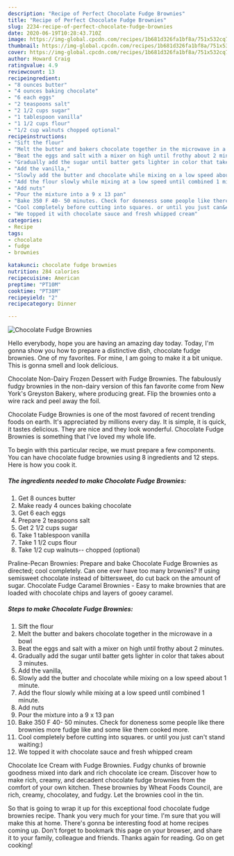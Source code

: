 ```yaml
---
description: "Recipe of Perfect Chocolate Fudge Brownies"
title: "Recipe of Perfect Chocolate Fudge Brownies"
slug: 2234-recipe-of-perfect-chocolate-fudge-brownies
date: 2020-06-19T10:28:43.710Z
image: https://img-global.cpcdn.com/recipes/1b681d326fa1bf8a/751x532cq70/chocolate-fudge-brownies-recipe-main-photo.jpg
thumbnail: https://img-global.cpcdn.com/recipes/1b681d326fa1bf8a/751x532cq70/chocolate-fudge-brownies-recipe-main-photo.jpg
cover: https://img-global.cpcdn.com/recipes/1b681d326fa1bf8a/751x532cq70/chocolate-fudge-brownies-recipe-main-photo.jpg
author: Howard Craig
ratingvalue: 4.9
reviewcount: 13
recipeingredient:
- "8 ounces butter"
- "4 ounces baking chocolate"
- "6 each eggs"
- "2 teaspoons salt"
- "2 1/2 cups sugar"
- "1 tablespoon vanilla"
- "1 1/2 cups flour"
- "1/2 cup walnuts chopped optional"
recipeinstructions:
- "Sift the flour"
- "Melt the butter and bakers chocolate together in the microwave in a bowl"
- "Beat the eggs and salt with a mixer on high until frothy about 2 minutes."
- "Gradually add the sugar until batter gets lighter in color that takes about 3 minutes."
- "Add the vanilla,"
- "Slowly add the butter and chocolate while mixing on a low speed about 1 minute."
- "Add the flour slowly while mixing at a low speed until combined 1 minute."
- "Add nuts"
- "Pour the mixture into a 9 x 13 pan"
- "Bake 350 F 40- 50 minutes. Check for doneness some people like there brownies more fudge like and some like them cooked more."
- "Cool completely before cutting into squares. or until you just can&#39;t stand waiting:)"
- "We topped it with chocolate sauce and fresh whipped cream"
categories:
- Recipe
tags:
- chocolate
- fudge
- brownies

katakunci: chocolate fudge brownies 
nutrition: 284 calories
recipecuisine: American
preptime: "PT10M"
cooktime: "PT38M"
recipeyield: "2"
recipecategory: Dinner

---
```



![Chocolate Fudge Brownies](https://img-global.cpcdn.com/recipes/1b681d326fa1bf8a/751x532cq70/chocolate-fudge-brownies-recipe-main-photo.jpg)

Hello everybody, hope you are having an amazing day today. Today, I'm gonna show you how to prepare a distinctive dish, chocolate fudge brownies. One of my favorites. For mine, I am going to make it a bit unique. This is gonna smell and look delicious.

Chocolate Non-Dairy Frozen Dessert with Fudge Brownies. The fabulously fudgy brownies in the non-dairy version of this fan favorite come from New York&#39;s Greyston Bakery, where producing great. Flip the brownies onto a wire rack and peel away the foil.

Chocolate Fudge Brownies is one of the most favored of recent trending foods on earth. It's appreciated by millions every day. It is simple, it is quick, it tastes delicious. They are nice and they look wonderful. Chocolate Fudge Brownies is something that I've loved my whole life.


To begin with this particular recipe, we must prepare a few components. You can have chocolate fudge brownies using 8 ingredients and 12 steps. Here is how you cook it.

<!--inarticleads1-->

##### The ingredients needed to make Chocolate Fudge Brownies:

1. Get 8 ounces butter
1. Make ready 4 ounces baking chocolate
1. Get 6 each eggs
1. Prepare 2 teaspoons salt
1. Get 2 1/2 cups sugar
1. Take 1 tablespoon vanilla
1. Take 1 1/2 cups flour
1. Take 1/2 cup walnuts-- chopped (optional)


Praline-Pecan Brownies: Prepare and bake Chocolate Fudge Brownies as directed; cool completely. Can one ever have too many brownies? If using semisweet chocolate instead of bittersweet, do cut back on the amount of sugar. Chocolate Fudge Caramel Brownies - Easy to make brownies that are loaded with chocolate chips and layers of gooey caramel. 

<!--inarticleads2-->

##### Steps to make Chocolate Fudge Brownies:

1. Sift the flour
1. Melt the butter and bakers chocolate together in the microwave in a bowl
1. Beat the eggs and salt with a mixer on high until frothy about 2 minutes.
1. Gradually add the sugar until batter gets lighter in color that takes about 3 minutes.
1. Add the vanilla,
1. Slowly add the butter and chocolate while mixing on a low speed about 1 minute.
1. Add the flour slowly while mixing at a low speed until combined 1 minute.
1. Add nuts
1. Pour the mixture into a 9 x 13 pan
1. Bake 350 F 40- 50 minutes. Check for doneness some people like there brownies more fudge like and some like them cooked more.
1. Cool completely before cutting into squares. or until you just can&#39;t stand waiting:)
1. We topped it with chocolate sauce and fresh whipped cream


Chocolate Ice Cream with Fudge Brownies. Fudgy chunks of brownie goodness mixed into dark and rich chocolate ice cream. Discover how to make rich, creamy, and decadent chocolate fudge brownies from the comfort of your own kitchen. These brownies by Wheat Foods Council, are rich, creamy, chocolatey, and fudgy. Let the brownies cool in the tin. 

So that is going to wrap it up for this exceptional food chocolate fudge brownies recipe. Thank you very much for your time. I'm sure that you will make this at home. There's gonna be interesting food at home recipes coming up. Don't forget to bookmark this page on your browser, and share it to your family, colleague and friends. Thanks again for reading. Go on get cooking!
